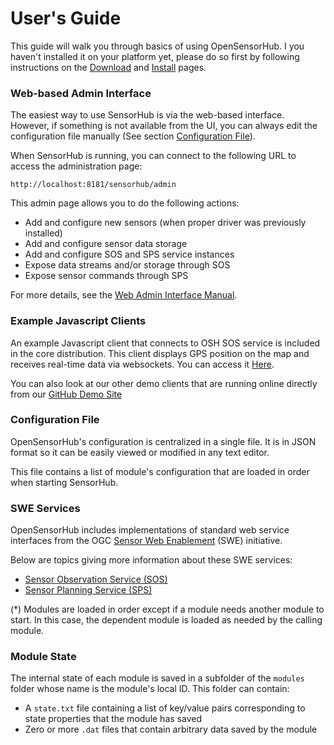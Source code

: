 User's Guide
===

This guide will walk you through basics of using OpenSensorHub. I you haven't installed it on your platform yet, please do so first by following instructions on the [Download](../download.md) and [Install](../install.md) pages.


### Web-based Admin Interface

The easiest way to use SensorHub is via the web-based interface. However, if something is not available from the UI, you can always edit the configuration file manually (See section [Configuration File](#configuration-file)). 

When SensorHub is running, you can connect to the following URL to access the administration page:

    http://localhost:8181/sensorhub/admin

This admin page allows you to do the following actions:

  * Add and configure new sensors (when proper driver was previously installed)
  * Add and configure sensor data storage
  * Add and configure SOS and SPS service instances
  * Expose data streams and/or storage through SOS
  * Expose sensor commands through SPS
  

For more details, see the [Web Admin Interface Manual](web-admin.md).



### Example Javascript Clients

An example Javascript client that connects to OSH SOS service is included in the core distribution. This client displays GPS position on the map and receives real-time data via websockets.
You can access it [Here](http://localhost:8181/osm_client_websockets.html).

You can also look at our other demo clients that are running online directly from our [GitHub Demo Site](http://opensensorhub.github.io/osh-js/Demos/index.html)



### Configuration File

OpenSensorHub's configuration is centralized in a single file. It is in JSON format so it can be easily viewed or modified in any text editor.

This file contains a list of module's configuration that are loaded in order when starting SensorHub. 



### SWE Services

OpenSensorHub includes implementations of standard web service interfaces from the OGC [Sensor Web Enablement](http://www.opengeospatial.org/projects/groups/sensorwebdwg) (SWE) initiative.
 
Below are topics giving more information about these SWE services:

- [Sensor Observation Service (SOS)](sos/intro.md)
- [Sensor Planning Service (SPS)](sps/intro.md)


(*) Modules are loaded in order except if a module needs another module to start. In this case, the dependent module is loaded as needed by the calling module. 


### Module State

The internal state of each module is saved in a subfolder of the `modules` folder whose name is the module's local ID. This folder can contain:

  * A `state.txt` file containing a list of key/value pairs corresponding to state properties that the module has saved
  * Zero or more `.dat` files that contain arbitrary data saved by the module
  
  

